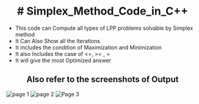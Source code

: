 <h1 align=center># Simplex_Method_Code_in_C++</h1>
<ul>
  <li>This code can Compute all types of LPP problems solvable by Simplex method</li>
  <li>It Can Also Show all the Iterations</li>
  <li>It includes the condition of Maximization and Minimization</li>
  <li>It also Includes the case of <=, >= , =</li>
  <li>It will give the most Optimized answer</li>
  </ul>

<h2 align=center>Also refer to the screenshots of Output</h2>

![page 1](https://github.com/filza2112/Simplex_Method_Code/assets/115334313/ccc2aded-1508-4101-b168-7a720e769e93)
![page 2](https://github.com/filza2112/Simplex_Method_Code/assets/115334313/87493e36-5bfe-48d2-90c4-e26eb034cc1c)
![Page 3](https://github.com/filza2112/Simplex_Method_Code/assets/115334313/4ec04a75-3a61-4a15-bf69-c43d4e4cf3b0)
